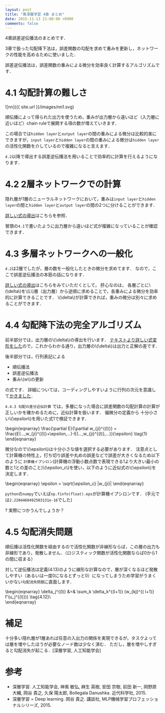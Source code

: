 ```yaml
---
layout: post
title: "青深層学習 4章 まとめ"
date: 2015-11-13 21:00:00 +0900
comments: false
---
```


4章誤差逆伝播法のまとめです．

3章で扱った勾配降下法は，誤差関数の勾配を求めて重みを更新し，ネットワークの性能を高めるために使いました．

誤差逆伝播法は，誤差関数の重みによる微分を効率良く計算するアルゴリズムです．

# 4.1 勾配計算の難しさ
![nn]({{ site.url }}/images/nn1.svg)

順伝播によって得られた出力を使うため，重みが出力層から遠いほど（入力層に近いほど）chain ruleで展開する項の数が増えていきます．

この場合では`hidden layer`と`output layer`の間の重みによる微分は比較的楽にできますが，`input layer`と`hidden layer`の間の重みによる微分は`hidden layer`の活性化関数を介しているので複雑になると言えます．

`4.2`以降で導出する誤差逆伝播法を用いることで効率的に計算を行えるようになります．


# 4.2 2層ネットワークでの計算
隠れ層が1層のニューラルネットワークにおいて，重みは`input layer`と`hidden layer`の間と`hidden layer`と`output layer`の間の2つに分けることができます．

[詳しい式の導出](http://nzw0301.github.io/2015/11/blueDeepLearningChapter42/)はこちらを参照．

冒頭の`4.1`で書いたように出力層から遠いほど式が複雑になっていることが確認できます．

# 4.3 多層ネットワークへの一般化
`4.2`は2層でしたが，層の数を一般化したときの微分を求めてます．
なので，ここで誤差逆伝播法の本筋の話になります．

[詳しい式の導出](http://nzw0301.github.io/2015/11/blueDeepLearningChapter43/)はこちらをみていただくとして，
肝心なのは， 各層ごとに\\(\delta\\)を\\(L\\)層（出力層）から逆順に求めることで，各重みによる微分を効率的に計算できることです．
\\(\delta\\)が計算できれば，重みの微分は別々に求めることができます．

# 4.4 勾配降下法の完全アルゴリズム

前半部分では，出力層の\\(\delta\\)の導出を行います．
[テキストより詳しい式変形をした](http://nzw0301.github.io/2015/11/blueDeepLearningChapter44/)ので，これからわかる通り，出力層の\\(\delta\\)は出力と正解の差です．

後半部分では，行列表記による

- 順伝播法
- 誤差逆伝播法
- 重み\\(w\\)の更新

の式です．
詳細については，コーディングしやすいように行列の次元を意識して[かきました](http://nzw0301.github.io/2015/11/blueDeepLearningChapter442/)．

`4.4.3 勾配の差分近似計算`  では，多層になった場合に誤差関数の勾配計算の計算が正しいかを確かめるために，近似計算を扱います．
偏微分の定義から
十分小さい\\(\epsilon\\)を用いた式1で検証できます．

\begin{eqnarray}
\frac{\partial E}{\partial w_{ji}^{(l)}} = \frac{E(...,w_{ji}^{(l)}+\epsilon,...)-E(...,w_{ji}^{(l)},...)}{\epsilon} \tag{1}
\end{eqnarray}

微分なので\\(\epsilon\\)は十分小さな値を選択する必要があります．
注意点として計算機の特性上，打ち切り誤差や丸めの誤差などで誤差が大きくなるため以下のように
`計算機イプシロン`(計算機の浮動小数点数で表現できる1より大きい最小の数と1との差のこと)\\(\epsilon_c\\)を使い，以下のように近似式の\\(\epsilon\\)を決定します．

\begin{eqnarray}
\epsilon = \sqrt{\epsilon_c} |w_{ji}|
\end{eqnarray}

`python`の`numpy`でいえば`np.finfo(float).eps`が計算機イプシロンです．
(手元では`2.2204460492503131e-16`でした)

? 実際につかうんでしょうか？

# 4.5 勾配消失問題

順伝播は活性化関数を経由するので活性化関数が非線形ならば，この層の出力も非線形であり，発散しません．（ロジスティック関数が活性化関数ならば0から1の間に収まる）

対して逆伝播法は定義(4.13)のように線形な計算なので，層が深くなるほど発散しやすい（あるいは一度0になるとずっと0）になってしまうため学習がうまくいかない`勾配消失問題`に直面します．


\begin{eqnarray}
\delta_j^{(l)} &=& \sum_k \delta_k^{(l+1)} (w_{kj}^{( l+1)} f'(u_j^{(l)})) \tag{4.12}\\\
\end{eqnarray}

# 補足

十分多い隠れ層が1層あれば任意の入出力の関係を実現できるが，タスクよっては層を増やしたほうが必要なノード数は少なく済む．
ただし，層を増やしすぎると勾配消失が起こる．[深層学習, 人工知能学会]


# 参考
- 深層学習. 人工知能学会, 神嶌 敏弘, 麻生 英樹, 安田 宗樹, 前田 新一, 岡野原 大輔, 岡谷 貴之, 久保 陽太郎, Bollegala Danushka. 近代科学社, 2015.
- 深層学習 = Deep learning. 岡谷 貴之. 講談社, MLP機械学習プロフェッショナルシリーズ, 2015.
